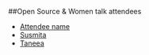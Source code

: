 ##Open Source & Women talk attendees

* [Attendee name](https://github.com/thelastjedi/osw-talk "github/twitter/facebook profile")
* [Susmita](https://github.com/hsusmita)
* [Taneea](https://github.com/TanSA05)
